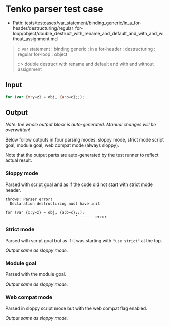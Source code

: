 # Tenko parser test case

- Path: tests/testcases/var_statement/binding_generic/in_a_for-header/destructuring/regular_for-loop/object/double_destruct_with_rename_and_default_and_with_and_without_assignment.md

> :: var statement : binding generic : in a for-header : destructuring : regular for-loop : object
>
> ::> double destruct with rename and default and with and without assignment

## Input


`````js
for (var {x:y=z} = obj, {a:b=c};;);
`````

## Output

_Note: the whole output block is auto-generated. Manual changes will be overwritten!_

Below follow outputs in four parsing modes: sloppy mode, strict mode script goal, module goal, web compat mode (always sloppy).

Note that the output parts are auto-generated by the test runner to reflect actual result.

### Sloppy mode

Parsed with script goal and as if the code did not start with strict mode header.

`````
throws: Parser error!
  Declaration destructuring must have init

for (var {x:y=z} = obj, {a:b=c};;);
                               ^------- error
`````

### Strict mode

Parsed with script goal but as if it was starting with `"use strict"` at the top.

_Output same as sloppy mode._

### Module goal

Parsed with the module goal.

_Output same as sloppy mode._

### Web compat mode

Parsed in sloppy script mode but with the web compat flag enabled.

_Output same as sloppy mode._
